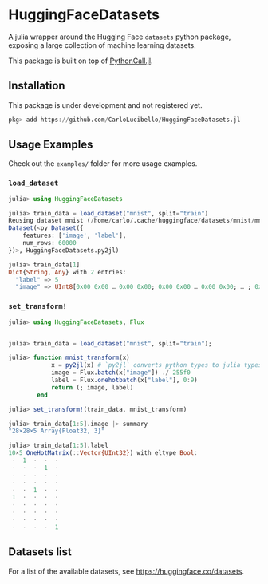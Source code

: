 # HuggingFaceDatasets
<!-- 
[![Stable](https://img.shields.io/badge/docs-stable-blue.svg)](https://CarloLucibello.github.io/HuggingFaceDatasets.jl/stable)
[![Dev](https://img.shields.io/badge/docs-dev-blue.svg)](https://CarloLucibello.github.io/HuggingFaceDatasets.jl/dev)
[![Build Status](https://github.com/CarloLucibello/HuggingFaceDatasets.jl/actions/workflows/CI.yml/badge.svg?branch=main)](https://github.com/CarloLucibello/HuggingFaceDatasets.jl/actions/workflows/CI.yml?query=branch%3Amain)
[![Coverage](https://codecov.io/gh/CarloLucibello/HuggingFaceDatasets.jl/branch/main/graph/badge.svg)](https://codecov.io/gh/CarloLucibello/HuggingFaceDatasets.jl) 
-->

A julia wrapper around the Hugging Face `datasets` python package, exposing a large collection
of machine learning datasets. 

This package is built on top of [PythonCall.jl](https://github.com/cjdoris/PythonCall.jl).

## Installation

This package is under development and not registered yet.

```julia
pkg> add https://github.com/CarloLucibello/HuggingFaceDatasets.jl
```

## Usage Examples

Check out the `examples/` folder for more usage examples.

### `load_dataset`

```julia
julia> using HuggingFaceDatasets

julia> train_data = load_dataset("mnist", split="train")
Reusing dataset mnist (/home/carlo/.cache/huggingface/datasets/mnist/mnist/1.0.0 fda16c03c4ecfb13f165ba7e29cf38129ce035011519968cdaf74894ce91c9d4)
Dataset(<py Dataset({
    features: ['image', 'label'],
    num_rows: 60000
})>, HuggingFaceDatasets.py2jl)

julia> train_data[1]
Dict{String, Any} with 2 entries:
  "label" => 5
  "image" => UInt8[0x00 0x00 … 0x00 0x00; 0x00 0x00 … 0x00 0x00; … ; 0x00 0x00 … 0x00 0x00; 0x00 0x00 … 0x00 0x00]
```

### `set_transform!`

```julia
julia> using HuggingFaceDatasets, Flux


julia> train_data = load_dataset("mnist", split="train");

julia> function mnist_transform(x)
            x = py2jl(x) # `py2jl` converts python types to julia types. This is the default transform.
            image = Flux.batch(x["image"]) ./ 255f0
            label = Flux.onehotbatch(x["label"], 0:9)
            return (; image, label)
        end

julia> set_transform!(train_data, mnist_transform)

julia> train_data[1:5].image |> summary
"28×28×5 Array{Float32, 3}"

julia> train_data[1:5].label
10×5 OneHotMatrix(::Vector{UInt32}) with eltype Bool:
 ⋅  1  ⋅  ⋅  ⋅
 ⋅  ⋅  ⋅  1  ⋅
 ⋅  ⋅  ⋅  ⋅  ⋅
 ⋅  ⋅  ⋅  ⋅  ⋅
 ⋅  ⋅  1  ⋅  ⋅
 1  ⋅  ⋅  ⋅  ⋅
 ⋅  ⋅  ⋅  ⋅  ⋅
 ⋅  ⋅  ⋅  ⋅  ⋅
 ⋅  ⋅  ⋅  ⋅  ⋅
 ⋅  ⋅  ⋅  ⋅  1
```

## Datasets list

For a list of the available datasets, see https://huggingface.co/datasets.
